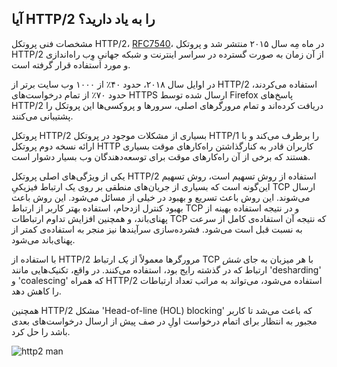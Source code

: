 ## آیا HTTP/2 را به یاد دارید؟

مشخصات فنی پروتکل HTTP/2، [RFC7540](https://httpwg.org/specs/rfc7540.html)، در
ماه مِه سال ۲۰۱۵ منتشر شد و پروتکل HTTP/2 از آن زمان به صورت گسترده در سراسر
اینترنت و شبکه جهانیِ وِب راه‌اندازی و مورد استفاده قرار گرفته است.

در اوایل سال ۲۰۱۸، حدود ۴۰٪ از ۱۰۰۰ وب‌ سایت برتر از HTTP/2 استفاده
می‌کردند، حدود ۷۰٪ از تمام درخواست‌های HTTPS ارسال شده توسط Firefox
پاسخ‌های HTTP/2 دریافت کرده‌اند و تمام مرورگرهای اصلی، سرورها و
پروکسی‌ها این پروتکل را پشتیبانی می‌کنند.

پروتکل HTTP/2 بسیاری از مشکلات موجود در پروتکل HTTP/1 را برطرف می‌کند و با
ارائه نسخه دوم پروتکل HTTP کاربران قادر به کنارگذاشتن راه‌کارهای موقت
بسیاری هستند که برخی از آن راه‌کارهای موقت برای توسعه‌دهندگان وب بسیار
دشوار است.

یکی از ویژگی‌های اصلی پروتکل HTTP/2 استفاده از روش تسهیم است، روش تسهیم
این‌گونه است که بسیاری از جریان‌های منطقی بر روی یک ارتباط فیزیکیِ TCP
ارسال می‌شوند. این روش باعث تسریع و بهبود در خیلی از مسائل می‌شود. این
روش باعث بهبود کنترل ازدحام، استفاده بهتر کاربر از ارتباط TCP و در نتیجه استفاده
بهینه از پهنای‌باند، و همچنین افزایش تداوم ارتباطات TCP که نتیجه آن
استفاده‌ی کامل از سرعت به نسبت قبل است می‌شود. فشرده‌سازی
سرآیندها نیز منجر به استفاده‌ی کمتر از پهنای‌باند می‌شود.

با استفاده از HTTP/2 مرورگرها معمولاً از *یک* ارتباط TCP با هر میزبان به جای *شش*
ارتباط که در گذشته رایج بود، استفاده می‌کنند. در واقع، تکنیک‌هایی
مانند 'desharding' و 'coalescing' که همراه HTTP/2 استفاده می‌شود،
می‌تواند به مراتب تعداد ارتباطات را کاهش دهد.

همچنین HTTP/2 مشکل 'Head-of-line (HOL) blocking' که باعث می‌شد تا کاربر
مجبور به انتظار برای اتمام درخواست اولِ در صف پیش از ارسال درخواست‌های بعدی
باشد را حل کرد.

![http2 man](../images/h2-man.jpg)
